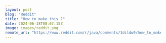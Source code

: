 ```yaml
---
layout: post
blog: "Reddit"
title: "How to make this ?"
date: 2024-06-18T08:07:15Z
image: images/reddit.png
remote_url: "https://www.reddit.com/r/java/comments/1dildw9/how_to_make_this/"
---
```


